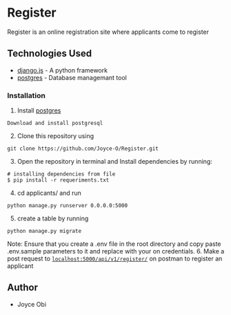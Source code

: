 # Register
Register is an online registration site where applicants come to register

## Technologies Used
* [django.js](https://www.djangoproject.com/) - A python framework
* [postgres](https://www.postgresql.org/) - Database managemant tool


### Installation

1. Install  [postgres](https://www.postgresql.org/)
```
Download and install postgresql
```

2. Clone this repository using
```
git clone https://github.com/Joyce-O/Register.git
```
3. Open the repository in terminal and Install dependencies by running:
```
# installing dependencies from file
$ pip install -r requeriments.txt
```
4. cd applicants/ and run
```
python manage.py runserver 0.0.0.0:5000
```
5. create a table by running
```
python manage.py migrate
```
Note: Ensure that you create a .env file in the root directory and copy paste .env.sample parameters to it and replace with your on credentials.
6. Make a post request to [`localhost:5000/api/v1/register/`](localhost:5000/api/v1/register) on postman to register an applicant

    
## Author
* Joyce Obi
